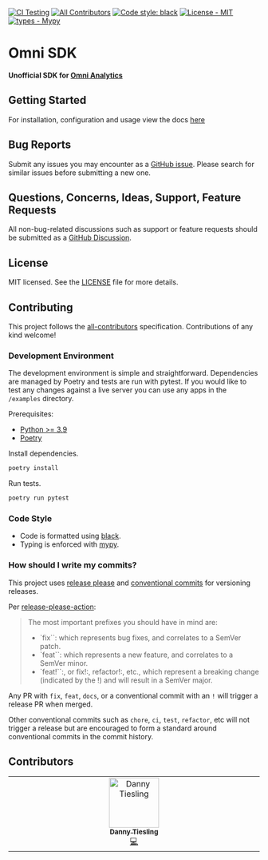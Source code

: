 [![CI Testing](https://github.com/tillable/omni-sdk/actions/workflows/test.yml/badge.svg)](https://github.com/tillable/omni-sdk/actions/workflows/test.yml)
[![All Contributors](https://img.shields.io/badge/all_contributors-1-orange.svg?style=flat-square)](#contributors-)
[![Code style: black](https://img.shields.io/badge/code%20style-black-000000.svg)](https://github.com/psf/black)
[![License - MIT](https://img.shields.io/badge/license-MIT-9400d3.svg)](https://spdx.org/licenses/)
[![types - Mypy](https://img.shields.io/badge/types-Mypy-blue.svg)](https://github.com/python/mypy)

# Omni SDK 

**Unofficial  SDK for [Omni Analytics](https://omni.co/)**

## Getting Started

For installation, configuration and usage view the docs [here](https://tillable.github.io/omni-sdk//#getting-started)

## Bug Reports

Submit any issues you may encounter as a  [GitHub issue](https://github.com/dtiesling/flask-muck/issues). Please search for 
similar issues before submitting a new one.

## Questions, Concerns, Ideas, Support, Feature Requests

All non-bug-related discussions such as support or feature requests should be submitted as a
[GitHub Discussion](https://github.com/dtiesling/flask-muck/discussions). 

## License

MIT licensed. See the [LICENSE](./LICENSE) file for more details.

## Contributing

This project follows the [all-contributors](https://github.com/all-contributors/all-contributors) specification. Contributions of any kind welcome!

### Development Environment

The development environment is simple and straightforward. Dependencies are managed by Poetry and tests are run 
with pytest. If you would like to test any changes against a live server you can use any apps in the `/examples` directory.

Prerequisites:
- [Python >= 3.9](https://www.python.org/downloads/)
- [Poetry](https://python-poetry.org/docs/#installation)

Install dependencies.
```bash
poetry install
```

Run tests.
```bash
poetry run pytest
```

### Code Style

- Code is formatted using [black](https://black.readthedocs.io/en/stable/).
- Typing is enforced with [mypy](https://mypy.readthedocs.io/en/stable/).


### How should I write my commits?

This project uses [release please](https://github.com/googleapis/release-please) and [conventional commits](https://www.conventionalcommits.org/en/v1.0.0/) for versioning releases.

Per [release-please-action](https://github.com/google-github-actions/release-please-action):

> The most important prefixes you should have in mind are:
>
> - `fix``: which represents bug fixes, and correlates to a SemVer patch.
> - `feat``: which represents a new feature, and correlates to a SemVer minor.
> - `feat!``:, or fix!:, refactor!:, etc., which represent a breaking change (indicated by the !) and will result in a SemVer major.

Any PR with `fix`, `feat`, `docs`, or a conventional commit with an `!` will trigger a release PR when merged.

Other conventional commits such as `chore`, `ci`, `test`, `refactor`, etc will not trigger a release but are encouraged to form a standard around conventional commits in the commit history.

## Contributors

<!-- ALL-CONTRIBUTORS-LIST:START - Do not remove or modify this section -->
<!-- prettier-ignore-start -->
<!-- markdownlint-disable -->
<table>
  <tbody>
    <tr>
      <td align="center" valign="top" width="14.28%"><a href="https://github.com/dtiesling"><img src="https://avatars.githubusercontent.com/u/7133255?v=4?s=100" width="100px;" alt="Danny Tiesling"/><br /><sub><b>Danny Tiesling</b></sub></a><br /><a href="https://github.com/tillable/omni-sdk/commits?author=dtiesling" title="Code">💻</a></td>
    </tr>
  </tbody>
</table>

<!-- markdownlint-restore -->
<!-- prettier-ignore-end -->

<!-- ALL-CONTRIBUTORS-LIST:END -->
<!-- prettier-ignore-start -->
<!-- markdownlint-disable -->

<!-- markdownlint-restore -->
<!-- prettier-ignore-end -->

<!-- ALL-CONTRIBUTORS-LIST:END -->
